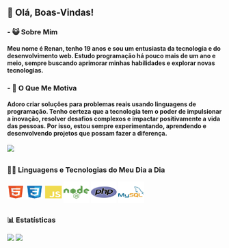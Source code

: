 ##  👋  Olá, Boas-Vindas!

### - 😺 Sobre Mim
#### Meu nome é Renan, tenho 19 anos e sou um entusiasta da tecnologia e do desenvolvimento web. Estudo programação há pouco mais de um ano e meio, sempre buscando aprimorar minhas habilidades e explorar novas tecnologias. 

### - 💪 O Que Me Motiva
#### Adoro criar soluções para problemas reais usando linguagens de programação. Tenho certeza que a tecnologia tem o poder de impulsionar a inovação, resolver desafios complexos e impactar positivamente a vida das pessoas. Por isso, estou sempre experimentando, aprendendo e desenvolvendo projetos que possam fazer a diferença.

<div>
  <a href="https://www.linkedin.com/in/renan-teles-3a1290355" target="_blank">
    <img src="https://img.shields.io/badge/-LinkedIn-%230077B5?style=for-the-badge&logo=linkedin&logoColor=white"/>
  </a>
</div>

<!--
<div>
  <a href="" target="_blank"><img src="https://img.shields.io/badge/-Gmail-%23333?style=for-the-badge&logo=gmail&logoColor=white" target="_blank" /></a>
</div>
-->

##

### 🧑‍💻 Linguagens e Tecnologias do Meu Dia a Dia
<div style="display: inine_block">
  <img align="center" alt="Renan-html" height="30" width="40" src="https://raw.githubusercontent.com/devicons/devicon/master/icons/html5/html5-original.svg"/>
  
  <img align="center" alt="Renan-css" height="30" width="40" src="https://raw.githubusercontent.com/devicons/devicon/master/icons/css3/css3-original.svg"/>

  <img align="center" alt="Renan-js" height="30" width="40" src="https://raw.githubusercontent.com/devicons/devicon/master/icons/javascript/javascript-plain.svg"/>
  
  <!--
  <img align="center" alt="Renan-ts" height="30" width="40" src="https://raw.githubusercontent.com/devicons/devicon/master/icons/typescript/typescript-original.svg"/>
   -->
  <!--
  <img align="center" alt="Renan-reactjs" height="35" width="45" src="https://raw.githubusercontent.com/devicons/devicon/master/icons/react/react-original.svg"/>
  -->
 <!--
  <img align="center" alt="Renan-angularjs" height="35" width="45" src="https://raw.githubusercontent.com/devicons/devicon/master/icons/angularjs/angularjs-original.svg"/>
  -->
  
  <img align="center" alt="Renan-nodejs" height="50" width="60" src="https://raw.githubusercontent.com/devicons/devicon/master/icons/nodejs/nodejs-plain-wordmark.svg"/>

  <!--
  <img align="center" alt="Renan-java" height="55" width="65" src="https://raw.githubusercontent.com/devicons/devicon/master/icons/java/java-original-wordmark.svg"/>
  -->
  
  <img align="center" alt="Renan-php" height="50" width="60" src="https://raw.githubusercontent.com/devicons/devicon/master/icons/php/php-original.svg"/>
  
  <img align="center" alt="Renan-mysql" height="50" width="60" src="https://raw.githubusercontent.com/devicons/devicon/master/icons/mysql/mysql-original-wordmark.svg"/>
</div>

##

### 📊 Estatísticas
<div>
  <img height="180" src="https://github-readme-stats.vercel.app/api/top-langs/?username=renan-teles&layout=compact&langs_count=16&theme=dark"/>
  <img height="180" src="https://github-readme-stats.vercel.app/api?username=renan-teles&show_icons=true&theme=dark&include_all_commits=true&count_private=true"/>
</div>

